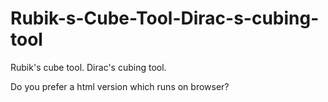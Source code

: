# Rubik-s-Cube-Tool-Dirac-s-cubing-tool
Rubik's cube tool. Dirac's cubing tool.

Do you prefer a html version which runs on browser? 

